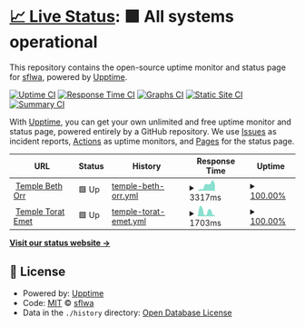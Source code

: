 # [📈 Live Status](https://sflwa.github.io/sflwa-uptime): <!--live status--> **🟩 All systems operational**

This repository contains the open-source uptime monitor and status page for [sflwa](https://sflwa.github.io/sflwa-uptime), powered by [Upptime](https://github.com/upptime/upptime).

[![Uptime CI](https://github.com/sflwa/sflwa-uptime/workflows/Uptime%20CI/badge.svg)](https://github.com/sflwa/sflwa-uptime/actions?query=workflow%3A%22Uptime+CI%22)
[![Response Time CI](https://github.com/sflwa/sflwa-uptime/workflows/Response%20Time%20CI/badge.svg)](https://github.com/sflwa/sflwa-uptime/actions?query=workflow%3A%22Response+Time+CI%22)
[![Graphs CI](https://github.com/sflwa/sflwa-uptime/workflows/Graphs%20CI/badge.svg)](https://github.com/sflwa/sflwa-uptime/actions?query=workflow%3A%22Graphs+CI%22)
[![Static Site CI](https://github.com/sflwa/sflwa-uptime/workflows/Static%20Site%20CI/badge.svg)](https://github.com/sflwa/sflwa-uptime/actions?query=workflow%3A%22Static+Site+CI%22)
[![Summary CI](https://github.com/sflwa/sflwa-uptime/workflows/Summary%20CI/badge.svg)](https://github.com/sflwa/sflwa-uptime/actions?query=workflow%3A%22Summary+CI%22)

With [Upptime](https://upptime.js.org), you can get your own unlimited and free uptime monitor and status page, powered entirely by a GitHub repository. We use [Issues](https://github.com/sflwa/sflwa-uptime/issues) as incident reports, [Actions](https://github.com/sflwa/sflwa-uptime/actions) as uptime monitors, and [Pages](https://sflwa.github.io/sflwa-uptime) for the status page.

<!--start: status pages-->
<!-- This summary is generated by Upptime (https://github.com/upptime/upptime) -->
<!-- Do not edit this manually, your changes will be overwritten -->
<!-- prettier-ignore -->
| URL | Status | History | Response Time | Uptime |
| --- | ------ | ------- | ------------- | ------ |
| <img alt="" src="https://favicons.githubusercontent.com/www.templebethorr.org" height="13"> [Temple Beth Orr](https://www.templebethorr.org) | 🟩 Up | [temple-beth-orr.yml](https://github.com/sflwa/sflwa-uptime/commits/HEAD/history/temple-beth-orr.yml) | <details><summary><img alt="Response time graph" src="./graphs/temple-beth-orr/response-time-week.png" height="20"> 3317ms</summary><br><a href="https://sflwa.github.io/sflwa-uptime/history/temple-beth-orr"><img alt="Response time 3070" src="https://img.shields.io/endpoint?url=https%3A%2F%2Fraw.githubusercontent.com%2Fsflwa%2Fsflwa-uptime%2FHEAD%2Fapi%2Ftemple-beth-orr%2Fresponse-time.json"></a><br><a href="https://sflwa.github.io/sflwa-uptime/history/temple-beth-orr"><img alt="24-hour response time 3490" src="https://img.shields.io/endpoint?url=https%3A%2F%2Fraw.githubusercontent.com%2Fsflwa%2Fsflwa-uptime%2FHEAD%2Fapi%2Ftemple-beth-orr%2Fresponse-time-day.json"></a><br><a href="https://sflwa.github.io/sflwa-uptime/history/temple-beth-orr"><img alt="7-day response time 3317" src="https://img.shields.io/endpoint?url=https%3A%2F%2Fraw.githubusercontent.com%2Fsflwa%2Fsflwa-uptime%2FHEAD%2Fapi%2Ftemple-beth-orr%2Fresponse-time-week.json"></a><br><a href="https://sflwa.github.io/sflwa-uptime/history/temple-beth-orr"><img alt="30-day response time 2724" src="https://img.shields.io/endpoint?url=https%3A%2F%2Fraw.githubusercontent.com%2Fsflwa%2Fsflwa-uptime%2FHEAD%2Fapi%2Ftemple-beth-orr%2Fresponse-time-month.json"></a><br><a href="https://sflwa.github.io/sflwa-uptime/history/temple-beth-orr"><img alt="1-year response time 3070" src="https://img.shields.io/endpoint?url=https%3A%2F%2Fraw.githubusercontent.com%2Fsflwa%2Fsflwa-uptime%2FHEAD%2Fapi%2Ftemple-beth-orr%2Fresponse-time-year.json"></a></details> | <details><summary><a href="https://sflwa.github.io/sflwa-uptime/history/temple-beth-orr">100.00%</a></summary><a href="https://sflwa.github.io/sflwa-uptime/history/temple-beth-orr"><img alt="All-time uptime 98.27%" src="https://img.shields.io/endpoint?url=https%3A%2F%2Fraw.githubusercontent.com%2Fsflwa%2Fsflwa-uptime%2FHEAD%2Fapi%2Ftemple-beth-orr%2Fuptime.json"></a><br><a href="https://sflwa.github.io/sflwa-uptime/history/temple-beth-orr"><img alt="24-hour uptime 100.00%" src="https://img.shields.io/endpoint?url=https%3A%2F%2Fraw.githubusercontent.com%2Fsflwa%2Fsflwa-uptime%2FHEAD%2Fapi%2Ftemple-beth-orr%2Fuptime-day.json"></a><br><a href="https://sflwa.github.io/sflwa-uptime/history/temple-beth-orr"><img alt="7-day uptime 100.00%" src="https://img.shields.io/endpoint?url=https%3A%2F%2Fraw.githubusercontent.com%2Fsflwa%2Fsflwa-uptime%2FHEAD%2Fapi%2Ftemple-beth-orr%2Fuptime-week.json"></a><br><a href="https://sflwa.github.io/sflwa-uptime/history/temple-beth-orr"><img alt="30-day uptime 100.00%" src="https://img.shields.io/endpoint?url=https%3A%2F%2Fraw.githubusercontent.com%2Fsflwa%2Fsflwa-uptime%2FHEAD%2Fapi%2Ftemple-beth-orr%2Fuptime-month.json"></a><br><a href="https://sflwa.github.io/sflwa-uptime/history/temple-beth-orr"><img alt="1-year uptime 98.27%" src="https://img.shields.io/endpoint?url=https%3A%2F%2Fraw.githubusercontent.com%2Fsflwa%2Fsflwa-uptime%2FHEAD%2Fapi%2Ftemple-beth-orr%2Fuptime-year.json"></a></details>
| <img alt="" src="https://favicons.githubusercontent.com/www.templetoratemet.org" height="13"> [Temple Torat Emet](https://www.templetoratemet.org) | 🟩 Up | [temple-torat-emet.yml](https://github.com/sflwa/sflwa-uptime/commits/HEAD/history/temple-torat-emet.yml) | <details><summary><img alt="Response time graph" src="./graphs/temple-torat-emet/response-time-week.png" height="20"> 1703ms</summary><br><a href="https://sflwa.github.io/sflwa-uptime/history/temple-torat-emet"><img alt="Response time 2959" src="https://img.shields.io/endpoint?url=https%3A%2F%2Fraw.githubusercontent.com%2Fsflwa%2Fsflwa-uptime%2FHEAD%2Fapi%2Ftemple-torat-emet%2Fresponse-time.json"></a><br><a href="https://sflwa.github.io/sflwa-uptime/history/temple-torat-emet"><img alt="24-hour response time 969" src="https://img.shields.io/endpoint?url=https%3A%2F%2Fraw.githubusercontent.com%2Fsflwa%2Fsflwa-uptime%2FHEAD%2Fapi%2Ftemple-torat-emet%2Fresponse-time-day.json"></a><br><a href="https://sflwa.github.io/sflwa-uptime/history/temple-torat-emet"><img alt="7-day response time 1703" src="https://img.shields.io/endpoint?url=https%3A%2F%2Fraw.githubusercontent.com%2Fsflwa%2Fsflwa-uptime%2FHEAD%2Fapi%2Ftemple-torat-emet%2Fresponse-time-week.json"></a><br><a href="https://sflwa.github.io/sflwa-uptime/history/temple-torat-emet"><img alt="30-day response time 3002" src="https://img.shields.io/endpoint?url=https%3A%2F%2Fraw.githubusercontent.com%2Fsflwa%2Fsflwa-uptime%2FHEAD%2Fapi%2Ftemple-torat-emet%2Fresponse-time-month.json"></a><br><a href="https://sflwa.github.io/sflwa-uptime/history/temple-torat-emet"><img alt="1-year response time 2959" src="https://img.shields.io/endpoint?url=https%3A%2F%2Fraw.githubusercontent.com%2Fsflwa%2Fsflwa-uptime%2FHEAD%2Fapi%2Ftemple-torat-emet%2Fresponse-time-year.json"></a></details> | <details><summary><a href="https://sflwa.github.io/sflwa-uptime/history/temple-torat-emet">100.00%</a></summary><a href="https://sflwa.github.io/sflwa-uptime/history/temple-torat-emet"><img alt="All-time uptime 99.63%" src="https://img.shields.io/endpoint?url=https%3A%2F%2Fraw.githubusercontent.com%2Fsflwa%2Fsflwa-uptime%2FHEAD%2Fapi%2Ftemple-torat-emet%2Fuptime.json"></a><br><a href="https://sflwa.github.io/sflwa-uptime/history/temple-torat-emet"><img alt="24-hour uptime 100.00%" src="https://img.shields.io/endpoint?url=https%3A%2F%2Fraw.githubusercontent.com%2Fsflwa%2Fsflwa-uptime%2FHEAD%2Fapi%2Ftemple-torat-emet%2Fuptime-day.json"></a><br><a href="https://sflwa.github.io/sflwa-uptime/history/temple-torat-emet"><img alt="7-day uptime 100.00%" src="https://img.shields.io/endpoint?url=https%3A%2F%2Fraw.githubusercontent.com%2Fsflwa%2Fsflwa-uptime%2FHEAD%2Fapi%2Ftemple-torat-emet%2Fuptime-week.json"></a><br><a href="https://sflwa.github.io/sflwa-uptime/history/temple-torat-emet"><img alt="30-day uptime 99.63%" src="https://img.shields.io/endpoint?url=https%3A%2F%2Fraw.githubusercontent.com%2Fsflwa%2Fsflwa-uptime%2FHEAD%2Fapi%2Ftemple-torat-emet%2Fuptime-month.json"></a><br><a href="https://sflwa.github.io/sflwa-uptime/history/temple-torat-emet"><img alt="1-year uptime 99.63%" src="https://img.shields.io/endpoint?url=https%3A%2F%2Fraw.githubusercontent.com%2Fsflwa%2Fsflwa-uptime%2FHEAD%2Fapi%2Ftemple-torat-emet%2Fuptime-year.json"></a></details>

<!--end: status pages-->

[**Visit our status website →**](https://sflwa.github.io/sflwa-uptime)

## 📄 License

- Powered by: [Upptime](https://github.com/upptime/upptime)
- Code: [MIT](./LICENSE) © [sflwa](https://sflwa.github.io/sflwa-uptime)
- Data in the `./history` directory: [Open Database License](https://opendatacommons.org/licenses/odbl/1-0/)
